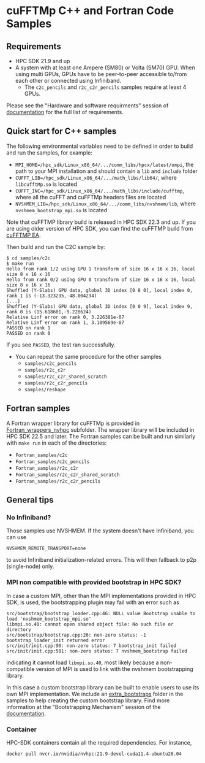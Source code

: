 # cuFFTMp C++ and Fortran Code Samples

## Requirements
- HPC SDK 21.9 and up 
- A system with at least one Ampere (SM80) or Volta (SM70) GPU. When using multi GPUs, GPUs have to be peer-to-peer accessible to/from each other or connected using Infiniband. 
    - The `c2c_pencils` and `r2c_c2r_pencils` samples require at least 4 GPUs.

Please see the "Hardware and software requirments" session of [documentation](https://docs.nvidia.com/hpc-sdk/cufftmp) for the full list of requirements.

## Quick start for C++ samples
The following environmental variables need to be defined in order to build and run the samples, for example: 
 - `MPI_HOME=/hpc_sdk/Linux_x86_64/.../comm_libs/hpcx/latest/ompi`, the path to your MPI installation and should contain a `lib` and `include` folder
 - `CUFFT_LIB=/hpc_sdk/Linux_x86_64/.../math_libs/lib64/`, where `libcufftMp.so` is located 
 - `CUFFT_INC=/hpc_sdk/Linux_x86_64/.../math_libs/include/cufftmp`, where all the cuFFT and cuFFTMp headers files are located
 - `NVSHMEM_LIB=/hpc_sdk/Linux_x86_64/.../comm_libs/nvshmem/lib`, where `nvshmem_bootstrap_mpi.so` is located

Note that cuFFTMP library build is released in HPC SDK 22.3 and up. If you are using older version of HPC SDK, you can find the cuFFTMP build from [cuFFTMP EA](https://developer.nvidia.com/cudamathlibraryea). 

Then build and run the C2C sample by:
```
$ cd samples/c2c
$ make run
Hello from rank 1/2 using GPU 1 transform of size 16 x 16 x 16, local size 8 x 16 x 16
Hello from rank 0/2 using GPU 0 transform of size 16 x 16 x 16, local size 8 x 16 x 16
Shuffled (Y-Slabs) GPU data, global 3D index [0 8 0], local index 0, rank 1 is (-13.323235,-48.004234)
[...]
Shuffled (Y-Slabs) GPU data, global 3D index [0 0 9], local index 9, rank 0 is (15.618601,-9.228624)
Relative Linf error on rank 0, 3.226381e-07
Relative Linf error on rank 1, 3.109569e-07
PASSED on rank 1
PASSED on rank 0
```
If you see `PASSED`, the test ran successfully.

- You can repeat the same procedure for the other samples
  - `samples/c2c_pencils` 
  - `samples/r2c_c2r`
  - `samples/r2c_c2r_shared_scratch`
  - `samples/r2c_c2r_pencils` 
  - `samples/reshape`

## Fortran samples
A Fortran wrapper library for cuFFTMp is provided in [Fortran_wrappers_nvhpc](Fortran_samples/Fortran_wrappers_nvhpc/) subfolder. The wrapper library will be included in HPC SDK 22.5 and later. 
The Fortran samples can be built and run similarly with `make run` in each of the directories:  
- `Fortran_samples/c2c`
- `Fortran_samples/c2c_pencils`
- `Fortran_samples/r2c_c2r`
- `Fortran_samples/r2c_c2r_shared_scratch`
- `Fortran_samples/r2c_c2r_pencils`

## General tips

### No Infiniband?
Those samples use NVSHMEM. If the system doesn't have Infiniband, you can use
```
NVSHMEM_REMOTE_TRANSPORT=none
```
to avoid Infiniband initialization-related errors. This will then fallback to p2p (single-node) only.

### MPI non compatible with provided bootstrap in HPC SDK?
In case a custom MPI, other than the MPI implementations provided in HPC SDK, is used, the bootstrapping plugin may fail with an error such as
```
src/bootstrap/bootstrap_loader.cpp:46: NULL value Bootstrap unable to load 'nvshmem_bootstrap_mpi.so'
libmpi.so.40: cannot open shared object file: No such file or directory
src/bootstrap/bootstrap.cpp:26: non-zero status: -1 bootstrap_loader_init returned error
src/init/init.cpp:90: non-zero status: 7 bootstrap_init failed
src/init/init.cpp:501: non-zero status: 7 nvshmem_bootstrap failed
```
indicating it cannot load `libmpi.so.40`, most likely because a non-compatible version of MPI is used to link with the nvshmem bootstrapping library. 

In this case a custom bootstrap library can be built to enable users to use its own MPI implementation. We include an [extra_bootstraps](extra_bootstraps/) folder in the samples to help creating the custom bootstrap library. Find more information at the "Bootstrapping Mechanism" session of the [documentation](https://docs.nvidia.com/hpc-sdk/cufftmp).


### Container
HPC-SDK containers contain all the required dependencies. For instance,
```
docker pull nvcr.io/nvidia/nvhpc:21.9-devel-cuda11.4-ubuntu20.04
```
